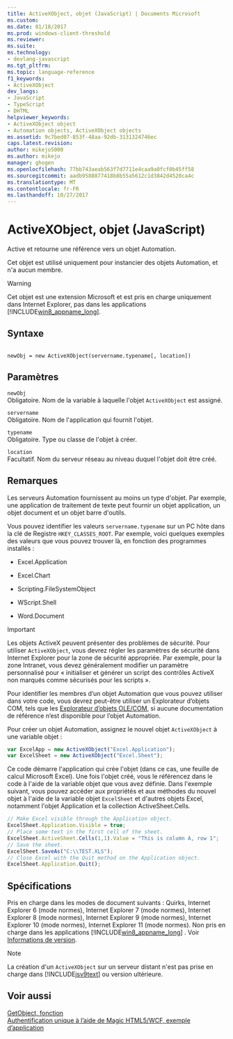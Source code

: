 ```yaml
---
title: ActiveXObject, objet (JavaScript) | Documents Microsoft
ms.custom: 
ms.date: 01/18/2017
ms.prod: windows-client-threshold
ms.reviewer: 
ms.suite: 
ms.technology:
- devlang-javascript
ms.tgt_pltfrm: 
ms.topic: language-reference
f1_keywords:
- ActiveXObject
dev_langs:
- JavaScript
- TypeScript
- DHTML
helpviewer_keywords:
- ActiveXObject object
- Automation objects, ActiveXObject objects
ms.assetid: 9c7bed07-853f-48aa-92db-3131324746ec
caps.latest.revision: 
author: mikejo5000
ms.author: mikejo
manager: ghogen
ms.openlocfilehash: 77bb743aeab563f7d7711e4caa9a0fcf0b45ff58
ms.sourcegitcommit: aadb9588877418b8b55a5612c1d3842d4520ca4c
ms.translationtype: MT
ms.contentlocale: fr-FR
ms.lasthandoff: 10/27/2017
---
```

# <a name="activexobject-object-javascript"></a>ActiveXObject, objet (JavaScript)
Active et retourne une référence vers un objet Automation.  
  
 Cet objet est utilisé uniquement pour instancier des objets Automation, et n'a aucun membre.  
  
> [!WARNING]
>  Cet objet est une extension Microsoft et est pris en charge uniquement dans Internet Explorer, pas dans les applications [!INCLUDE[win8_appname_long](../../javascript/includes/win8-appname-long-md.md)].  
  
## <a name="syntax"></a>Syntaxe  
  
```  
  
newObj = new ActiveXObject(servername.typename[, location])  
```  
  
## <a name="parameters"></a>Paramètres  
 `newObj`  
 Obligatoire. Nom de la variable à laquelle l'objet `ActiveXObject` est assigné.  
  
 `servername`  
 Obligatoire. Nom de l'application qui fournit l'objet.  
  
 `typename`  
 Obligatoire. Type ou classe de l'objet à créer.  
  
 `location`  
 Facultatif. Nom du serveur réseau au niveau duquel l'objet doit être créé.  
  
## <a name="remarks"></a>Remarques  
 Les serveurs Automation fournissent au moins un type d'objet. Par exemple, une application de traitement de texte peut fournir un objet application, un objet document et un objet barre d'outils.  
  
 Vous pouvez identifier les valeurs `servername.typename` sur un PC hôte dans la clé de Registre `HKEY_CLASSES_ROOT`. Par exemple, voici quelques exemples des valeurs que vous pouvez trouver là, en fonction des programmes installés :  
  
-   Excel.Application  
  
-   Excel.Chart  
  
-   Scripting.FileSystemObject  
  
-   WScript.Shell  
  
-   Word.Document  
  
> [!IMPORTANT]
>  Les objets ActiveX peuvent présenter des problèmes de sécurité. Pour utiliser `ActiveXObject`, vous devrez régler les paramètres de sécurité dans Internet Explorer pour la zone de sécurité appropriée. Par exemple, pour la zone Intranet, vous devez généralement modifier un paramètre personnalisé pour « initialiser et générer un script des contrôles ActiveX non marqués comme sécurisés pour les scripts ».  
  
 Pour identifier les membres d’un objet Automation que vous pouvez utiliser dans votre code, vous devrez peut-être utiliser un Explorateur d’objets COM, tels que les [Explorateur d’objets OLE/COM](http://msdn.microsoft.com/library/d0kh9f4c.aspx), si aucune documentation de référence n’est disponible pour l’objet Automation.  
  
 Pour créer un objet Automation, assignez le nouvel objet `ActiveXObject` à une variable objet :  
  
```JavaScript  
var ExcelApp = new ActiveXObject("Excel.Application");  
var ExcelSheet = new ActiveXObject("Excel.Sheet");  
```  
  
 Ce code démarre l'application qui crée l'objet (dans ce cas, une feuille de calcul Microsoft Excel). Une fois l'objet créé, vous le référencez dans le code à l'aide de la variable objet que vous avez définie. Dans l'exemple suivant, vous pouvez accéder aux propriétés et aux méthodes du nouvel objet à l'aide de la variable objet `ExcelSheet` et d'autres objets Excel, notamment l'objet Application et la collection ActiveSheet.Cells.  
  
```JavaScript  
// Make Excel visible through the Application object.  
ExcelSheet.Application.Visible = true;  
// Place some text in the first cell of the sheet.  
ExcelSheet.ActiveSheet.Cells(1,1).Value = "This is column A, row 1";  
// Save the sheet.  
ExcelSheet.SaveAs("C:\\TEST.XLS");  
// Close Excel with the Quit method on the Application object.  
ExcelSheet.Application.Quit();  
```  
  
## <a name="requirements"></a>Spécifications  
 Pris en charge dans les modes de document suivants : Quirks, Internet Explorer 6 (mode normes), Internet Explorer 7 (mode normes), Internet Explorer 8 (mode normes), Internet Explorer 9 (mode normes), Internet Explorer 10 (mode normes), Internet Explorer 11 (mode normes). Non pris en charge dans les applications [!INCLUDE[win8_appname_long](../../javascript/includes/win8-appname-long-md.md)] . Voir [Informations de version](../../javascript/reference/javascript-version-information.md).  
  
> [!NOTE]
>  La création d'un `ActiveXObject` sur un serveur distant n'est pas prise en charge dans [!INCLUDE[jsv9text](../../javascript/includes/jsv9text-md.md)] ou version ultérieure.  
  
## <a name="see-also"></a>Voir aussi  
 [GetObject, fonction](../../javascript/reference/getobject-function-javascript.md)   
 [Authentification unique à l’aide de Magic HTML5/WCF, exemple d’application](http://code.msdn.microsoft.com/Unique-Authentication-f32d2da0)